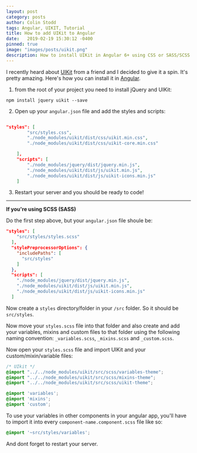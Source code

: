```yaml
---
layout: post
category: posts
author: Colin Stodd
tags: Angular, UIKIT, Tutorial
title: How to add UIKit to Angular
date:   2019-02-19 15:30:12 -0400
pinned: true
image: "images/posts/uikit.png"
description: How to install UIKit in Angular 6+ using CSS or SASS/SCSS.
---
```


I recently heard about [UIKit](https://getuikit.com/) from a friend and I decided to give it a spin. It's pretty amazing. Here's how you can install it in [Angular](https://angular.io/).

1. from the root of your project you need to install jQuery and UIKit:

`npm install jquery uikit --save`

2. Open up your `angular.json` file and add the styles and scripts:

```json

"styles": [
        "src/styles.css",
        "./node_modules/uikit/dist/css/uikit.min.css",
        "./node_modules/uikit/dist/css/uikit-core.min.css"

    ],
    "scripts": [
        "./node_modules/jquery/dist/jquery.min.js",
        "./node_modules/uikit/dist/js/uikit.min.js",
        "./node_modules/uikit/dist/js/uikit-icons.min.js"
    ]
```

3. Restart your server and you should be ready to code!

---

**If you're using SCSS (SASS)**

Do the first step above, but your `angular.json` file shoule be:

```json
"styles": [
    "src/styles/styles.scss"
  ],
  "stylePreprocessorOptions": {
    "includePaths": [
      "src/styles"
    ]
  },
  "scripts": [
    "./node_modules/jquery/dist/jquery.min.js",
    "./node_modules/uikit/dist/js/uikit.min.js",
    "./node_modules/uikit/dist/js/uikit-icons.min.js"
  ]
```

Now create a `styles` directory/folder in your `/src` folder. So it should be `src/styles`.

Now move your `styles.scss` file into that folder and also create and add your variables, mixins and custom files to that folder using the following naming convention: `_variables.scss`, `_mixins.scss` and `_custom.scss`.

Now open your `styles.scss` file and import UIKit and your custom/mixin/variable files:

```scss
/* UIkit */
@import "../../node_modules/uikit/src/scss/variables-theme";
@import "../../node_modules/uikit/src/scss/mixins-theme";
@import "../../node_modules/uikit/src/scss/uikit-theme";

@import 'variables';
@import 'mixins';
@import 'custom';
```

To use your variables in other components in your angular app, you'll have to import it into every `component-name.component.scss` file like so:

```scss
@import '~src/styles/variables';
```

And dont forget to restart your server.